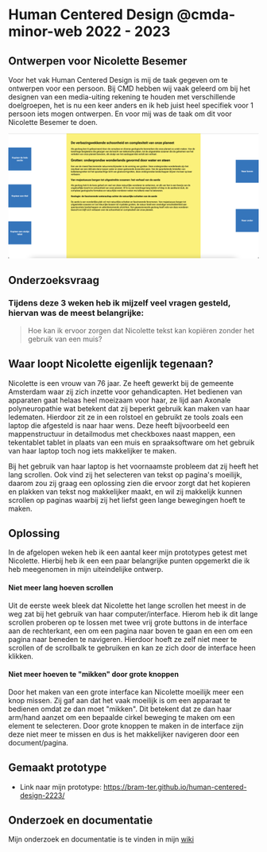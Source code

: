 # Human Centered Design @cmda-minor-web 2022 - 2023

## Ontwerpen voor Nicolette Besemer
Voor het vak Human Centered Design is mij de taak gegeven om te ontwerpen voor een persoon. Bij CMD hebben wij vaak geleerd om bij het designen van een media-uiting rekening te houden met verschillende doelgroepen, het is nu een keer anders en ik heb juist heel specifiek voor 1 persoon iets mogen ontwerpen. En voor mij was de taak om dit voor Nicolette Besemer te doen.

<img src="./assets/screenshot_website.png" alt="image van mijn gemaakte website">

## Onderzoeksvraag
### Tijdens deze 3 weken heb ik mijzelf veel vragen gesteld, hiervan was de meest belangrijke:
> Hoe kan ik ervoor zorgen dat Nicolette tekst kan kopiëren zonder het gebruik van een muis?

## Waar loopt Nicolette eigenlijk tegenaan?
Nicolette is een vrouw van 76 jaar. Ze heeft gewerkt bij de gemeente Amsterdam waar zij zich inzette voor gehandicapten. Het bedienen van apparaten gaat helaas heel moeizaam voor haar, ze lijd aan Axonale polyneuropathie wat betekent dat zij beperkt gebruik kan maken van haar ledematen. Hierdoor zit ze in een rolstoel en gebruikt ze tools zoals een laptop die afgesteld is naar haar wens. Deze heeft bijvoorbeeld een mappenstructuur in detailmodus met checkboxes naast mappen, een tekentablet tablet in plaats van een muis en spraaksoftware om het gebruik van haar laptop toch nog iets makkelijker te maken. 

Bij het gebruik van haar laptop is het voornaamste probleem dat zij heeft het lang scrollen. Ook vind zij het selecteren van tekst op pagina's moeilijk, daarom zou zij graag een oplossing zien die ervoor zorgt dat het kopieren en plakken van tekst nog makkelijker maakt, en wil zij makkelijk kunnen scrollen op paginas waarbij zij het liefst geen lange bewegingen hoeft te maken.

## Oplossing
In de afgelopen weken heb ik een aantal keer mijn prototypes getest met Nicolette. Hierbij heb ik een een paar belangrijke punten opgemerkt die ik heb meegenomen in mijn uiteindelijke ontwerp.

#### Niet meer lang hoeven scrollen
Uit de eerste week bleek dat Nicolette het lange scrollen het meest in de weg zat bij het gebruik van haar computer/interface. Hierom heb ik dit lange scrollen proberen op te lossen met twee vrij grote buttons in de interface aan de rechterkant, een om een pagina naar boven te gaan en een om een pagina naar beneden te navigeren. Hierdoor hoeft ze zelf niet meer te scrollen of de scrollbalk te gebruiken en kan ze zich door de interface heen klikken.

#### Niet meer hoeven te "mikken" door grote knoppen
Door het maken van een grote interface kan Nicolette moeilijk meer een knop missen. Zij gaf aan dat het vaak moeilijk is om een apparaat te bedienen omdat ze dan moet "mikken". Dit betekent dat ze dan haar arm/hand aanzet om een bepaalde cirkel beweging te maken om een element te selecteren. Door grote knoppen te maken in de interface zijn deze niet meer te missen en dus is het makkelijker navigeren door een document/pagina.

## Gemaakt prototype

- Link naar mijn prototype: https://bram-ter.github.io/human-centered-design-2223/

## Onderzoek en documentatie

Mijn onderzoek en documentatie is te vinden in mijn [wiki](https://github.com/Bram-ter/human-centered-design-2223/wiki)

